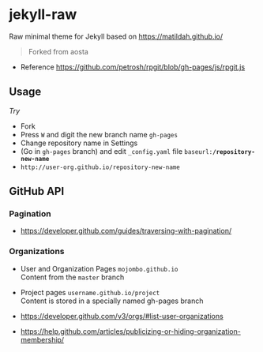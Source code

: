 # jekyll-raw

Raw minimal theme for Jekyll based on https://matildah.github.io/

> Forked from aosta

* Reference https://github.com/petrosh/rpgit/blob/gh-pages/js/rpgit.js

## Usage

*Try*

* Fork
* Press `W` and digit the new branch name `gh-pages`
* Change repository name in Settings
* (Go in `gh-pages` branch) and edit `_config.yaml` file `baseurl:`**`/repository-new-name`**
* `http://user-org.github.io/repository-new-name`

## GitHub API

### Pagination

* https://developer.github.com/guides/traversing-with-pagination/

### Organizations

* User and Organization Pages `mojombo.github.io`  
  Content from the `master` branch

* Project pages `username.github.io/project`  
  Content is stored in a specially named gh-pages branch

* https://developer.github.com/v3/orgs/#list-user-organizations
* https://help.github.com/articles/publicizing-or-hiding-organization-membership/
